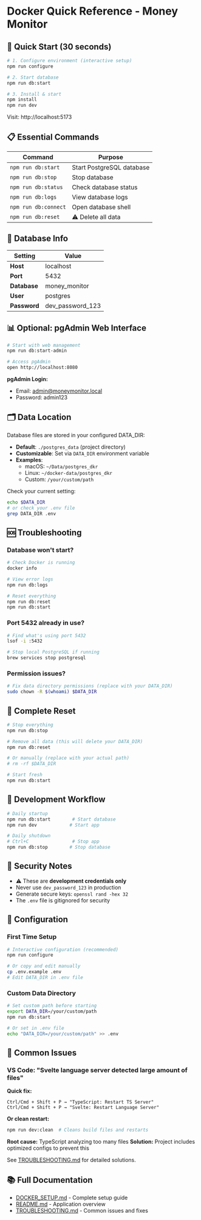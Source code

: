 # Docker Quick Reference - Money Monitor

## 🚀 Quick Start (30 seconds)

```bash
# 1. Configure environment (interactive setup)
npm run configure

# 2. Start database
npm run db:start

# 3. Install & start
npm install
npm run dev
```

Visit: http://localhost:5173

## 📋 Essential Commands

| Command | Purpose |
|---------|---------|
| `npm run db:start` | Start PostgreSQL database |
| `npm run db:stop` | Stop database |
| `npm run db:status` | Check database status |
| `npm run db:logs` | View database logs |
| `npm run db:connect` | Open database shell |
| `npm run db:reset` | ⚠️ Delete all data |

## 🔧 Database Info

| Setting | Value |
|---------|-------|
| **Host** | localhost |
| **Port** | 5432 |
| **Database** | money_monitor |
| **User** | postgres |
| **Password** | dev_password_123 |

## 📊 Optional: pgAdmin Web Interface

```bash
# Start with web management
npm run db:start-admin

# Access pgAdmin
open http://localhost:8080
```

**pgAdmin Login:**
- Email: admin@moneymonitor.local
- Password: admin123

## 🗂️ Data Location

Database files are stored in your configured DATA_DIR:
- **Default**: `./postgres_data` (project directory)
- **Customizable**: Set via `DATA_DIR` environment variable
- **Examples**: 
  - macOS: `~/Data/postgres_dkr`
  - Linux: `~/docker-data/postgres_dkr`
  - Custom: `/your/custom/path`

Check your current setting:
```bash
echo $DATA_DIR
# or check your .env file
grep DATA_DIR .env
```

## 🆘 Troubleshooting

### Database won't start?
```bash
# Check Docker is running
docker info

# View error logs
npm run db:logs

# Reset everything
npm run db:reset
npm run db:start
```

### Port 5432 already in use?
```bash
# Find what's using port 5432
lsof -i :5432

# Stop local PostgreSQL if running
brew services stop postgresql
```

### Permission issues?
```bash
# Fix data directory permissions (replace with your DATA_DIR)
sudo chown -R $(whoami) $DATA_DIR
```

## 🔄 Complete Reset

```bash
# Stop everything
npm run db:stop

# Remove all data (this will delete your DATA_DIR)
npm run db:reset

# Or manually (replace with your actual path)
# rm -rf $DATA_DIR

# Start fresh
npm run db:start
```

## 📝 Development Workflow

```bash
# Daily startup
npm run db:start        # Start database
npm run dev            # Start app

# Daily shutdown
# Ctrl+C                # Stop app
npm run db:stop        # Stop database
```

## 🔐 Security Notes

- ⚠️ These are **development credentials only**
- Never use `dev_password_123` in production
- Generate secure keys: `openssl rand -hex 32`
- The `.env` file is gitignored for security

## 🔧 Configuration

### First Time Setup
```bash
# Interactive configuration (recommended)
npm run configure

# Or copy and edit manually
cp .env.example .env
# Edit DATA_DIR in .env file
```

### Custom Data Directory
```bash
# Set custom path before starting
export DATA_DIR=/your/custom/path
npm run db:start

# Or set in .env file
echo "DATA_DIR=/your/custom/path" >> .env
```

## 🐛 Common Issues

### VS Code: "Svelte language server detected large amount of files"

**Quick fix:**
```
Ctrl/Cmd + Shift + P → "TypeScript: Restart TS Server"
Ctrl/Cmd + Shift + P → "Svelte: Restart Language Server"
```

**Or clean restart:**
```bash
npm run dev:clean  # Cleans build files and restarts
```

**Root cause:** TypeScript analyzing too many files
**Solution:** Project includes optimized configs to prevent this

See [TROUBLESHOOTING.md](./TROUBLESHOOTING.md) for detailed solutions.

## 📚 Full Documentation

- [DOCKER_SETUP.md](./DOCKER_SETUP.md) - Complete setup guide
- [README.md](./README.md) - Application overview
- [TROUBLESHOOTING.md](./TROUBLESHOOTING.md) - Common issues and fixes
